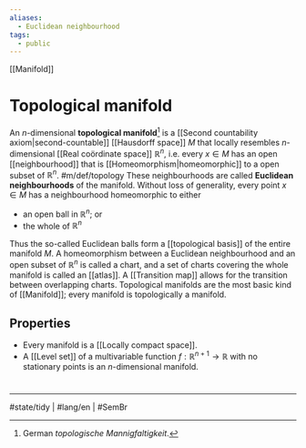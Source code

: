 ```yaml
---
aliases:
  - Euclidean neighbourhood
tags:
  - public
---
```

[[Manifold]]
# Topological manifold

An $n$-dimensional **topological manifold**[^de] is a [[Second countability axiom|second-countable]] [[Hausdorff space]] $M$ that locally resembles $n$-dimensional [[Real coördinate space]] $\mathbb{R}^n$,
i.e. every $x \in M$ has an open [[neighbourhood]] that is [[Homeomorphism|homeomorphic]] to a open subset of $\mathbb{R}^n$. #m/def/topology
These neighbourhoods are called **Euclidean neighbourhoods** of the manifold.
Without loss of generality, every point $x \in M$ has a neighbourhood homeomorphic to either

- an open ball in $\mathbb{R}^n$; or
- the whole of $\mathbb{R}^n$

Thus the so-called Euclidean balls form a [[topological basis]] of the entire manifold $M$.
A homeomorphism between a Euclidean neighbourhood and an open subset of $\mathbb{R}^n$ is called a chart, and a set of charts covering the whole manifold is called an [[atlas]].
A [[Transition map]] allows for the transition between overlapping charts.
Topological manifolds are the most basic kind of [[Manifold]];
every manifold is topologically a manifold.

[^de]: German _topologische Mannigfaltigkeit_.

## Properties

- Every manifold is a [[Locally compact space]].
- A [[Level set]] of a multivariable function $f : \mathbb{R}^{n+1} \to \mathbb{R}$ with no stationary points is an $n$-dimensional manifold.

#
---
#state/tidy | #lang/en | #SemBr
